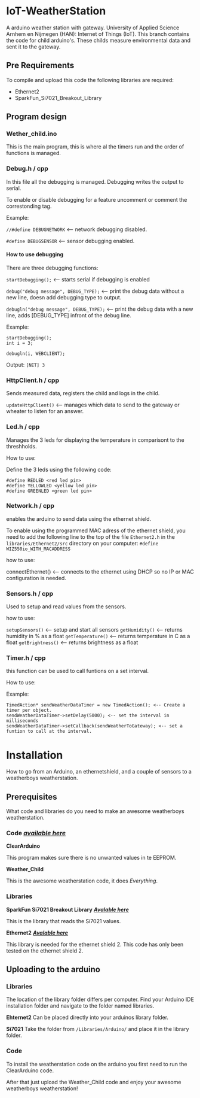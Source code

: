 # IoT-WeatherStation
A arduino weather station with gateway. University of Applied Science Arnhem en Nijmegen (HAN): Internet of Things (IoT). This branch contains the code for child arduino's. These childs measure environmental data and sent it to the gateway.

## Pre Requirements
To compile and upload this code the following libraries are required:
 * Ethernet2 
 * SparkFun_Si7021_Breakout_Library



## Program design

### Wether_child.ino
This is the main program, this is where al the timers run and the order of functions is managed.

### Debug.h / cpp

In this file all the debugging is managed. Debugging writes the output to serial.

To enable or disable debugging for a feature uncomment or comment the correstonding tag.

Example:

`//#define DEBUGNETWORK` <-- network debugging disabled.

`#define DEBUGSENSOR` <-- sensor debugging enabled.

#### How to use debugging
There are three debugging functions:

`startDebugging();` <-- starts serial if debugging is enabled

`debug("debug message", DEBUG_TYPE);` <-- print the debug data without a new line, doesn add debugging type to output.

`debugln("debug message", DEBUG_TYPE);` <-- print the debug data with a new line, adds [DEBUG_TYPE] infront of the debug line.

Example:
```
startDebugging();
int i = 3;

debugln(i, WEBCLIENT);
```
Output: `[NET] 3`

### HttpClient.h / cpp
Sends measured data, registers the child and logs in the child.

`updateHttpClient()` <-- manages which data to send to the gateway or wheater to listen for an answer.

### Led.h / cpp
Manages the 3 leds for displaying the temperature in comparisont to the threshholds.

How to use:

Define the 3 leds using the following code:
```
#define REDLED <red led pin>
#define YELLOWLED <yellow led pin>
#define GREENLED <green led pin>
```

### Network.h / cpp
enables the arduino to send data using the ethernet shield.

To enable using the programmed MAC adress of the ethernet shield, you need to add the following line to the top of the file `Ethernet2.h` in the `libraries/Ethernet2/src` directory on your computer:
`#define WIZ550io_WITH_MACADDRESS`

how to use:

connectEthernet() <-- connects to the ethernet using DHCP so no IP or MAC configuration is needed.
 
### Sensors.h / cpp
Used to setup and read values from the sensors.

how to use:

`setupSensors()` <-- setup and start all sensors
`getHumidity()` <-- returns humidity in % as a float
`getTemperature()` <-- returns temperature in C as a float
`getBrightness()` <-- returns brightness as a float

### Timer.h / cpp
this function can be used to call funtions on a set interval.

How to use:

Example:
```
TimedAction* sendWeatherDataTimer = new TimedAction(); <-- Create a timer per object.
sendWeatherDataTimer->setDelay(5000); <-- set the interval in milliseconds
sendWeatherDataTimer->setCallback(sendWeatherToGateway); <-- set a funtion to call at the interval.
```

# Installation
How to go from an Arduino, an ethernetshield, and a couple of sensors to a weatherboys weatherstation.

## Prerequisites
What code and libraries do you need to make an awesome weatherboys weatherstation.

### Code [***available here***](https://github.com/SijmenHuizenga/IoT-WeatherStation/tree/child)
**ClearArduino**

This program makes sure there is no unwanted values in te EEPROM.

**Weather_Child**

This is the awesome weatherstation code, it does *Everything*.

### Libraries
**SparkFun Si7021 Breakout Library** [***Avalable here***](https://github.com/sparkfun/Si7021_Breakout)

This is the library that reads the Si7021 values.

**Ethernet2** [***Avalable here***](https://github.com/adafruit/Ethernet2) 

This library is needed for the ethernet shield 2. This code has only been tested on the ethernet shield 2.

## Uploading to the arduino

### Libraries
The location of the library folder differs per computer. Find your Arduino IDE installation folder and navigate to the folder named libraries.

**Ehternet2** Can be placed directly into your arduinos library folder.

**Si7021** Take the folder from `/Libraries/Arduino/` and place it in the library folder.

### Code
To install the weatherstation code on the arduino you first need to run the ClearArduino code. 

After that just upload the Weather_Child code and enjoy your awesome weatherboys weatherstation!

